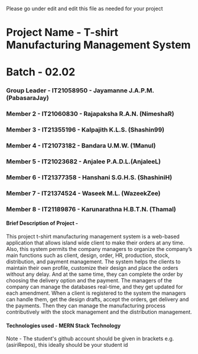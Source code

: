 Please go under edit and edit this file as needed for your project

# Project Name - T-shirt Manufacturing Management System
# Batch - 02.02
### Group Leader - IT21058950 - Jayamanne J.A.P.M. (PabasaraJay)
### Member 2 - IT21060830 - Rajapaksha R.A.N. (NimeshaR)
### Member 3 - IT21355196 - Kalpajith K.L.S. (Shashin99)
### Member 4 - IT21073182 - Bandara U.M.W. (1Manul)
### Member 5 - IT21023682 - Anjalee P.A.D.L.(AnjaleeL)
### Member 6 - IT21377358 - Hanshani S.G.H.S. (ShashiniH)
### Member 7 - IT21374524 - Waseek M.L. (WazeekZee)
### Member 8 - IT21189876 - Karunarathna H.B.T.N. (Thamal)

#### Brief Description of Project - 
This project t-shirt manufacturing management system is a web-based application that allows island wide client 
to make their orders at any time. Also, this system permits the company managers to organize the company’s 
main functions such as client, design, order, HR, production, stock, distribution, and payment management. The 
system helps the clients to maintain their own profile, customize their design and place the orders without any 
delay. And at the same time, they can complete the order by choosing the delivery option and the payment. The 
managers of the company can manage the databases real-time, and they get updated for each amendment. When 
a client is registered to the system the managers can handle them, get the design drafts, accept the orders, get 
delivery and the payments. Then they can manage the manufacturing process contributively with the stock 
management and the distribution management.

#### Technologies used - MERN Stack Technology

Note - The student's github account should be given in brackets e.g. (asiriRepos), this ideally should be your student id 

